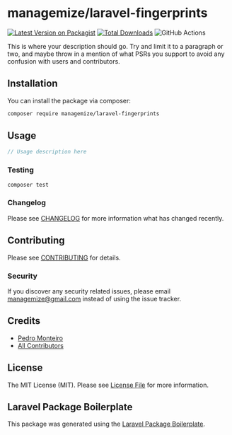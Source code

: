 # managemize/laravel-fingerprints

[![Latest Version on Packagist](https://img.shields.io/packagist/v/managemize/laravel-fingerprints.svg?style=flat-square)](https://packagist.org/packages/managemize/laravel-fingerprints)
[![Total Downloads](https://img.shields.io/packagist/dt/managemize/laravel-fingerprints.svg?style=flat-square)](https://packagist.org/packages/managemize/laravel-fingerprints)
![GitHub Actions](https://github.com/managemize/laravel-fingerprints/actions/workflows/main.yml/badge.svg)

This is where your description should go. Try and limit it to a paragraph or two, and maybe throw in a mention of what PSRs you support to avoid any confusion with users and contributors.

## Installation

You can install the package via composer:

```bash
composer require managemize/laravel-fingerprints
```

## Usage

```php
// Usage description here
```

### Testing

```bash
composer test
```

### Changelog

Please see [CHANGELOG](CHANGELOG.md) for more information what has changed recently.

## Contributing

Please see [CONTRIBUTING](CONTRIBUTING.md) for details.

### Security

If you discover any security related issues, please email managemize@gmail.com instead of using the issue tracker.

## Credits

-   [Pedro Monteiro](https://github.com/managemize)
-   [All Contributors](../../contributors)

## License

The MIT License (MIT). Please see [License File](LICENSE.md) for more information.

## Laravel Package Boilerplate

This package was generated using the [Laravel Package Boilerplate](https://laravelpackageboilerplate.com).
